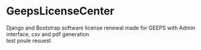 # GeepsLicenseCenter
 Django and Bootstrap software license renewal made for GEEPS with Admin interface, csv and pdf generation  
 test poule resuest
